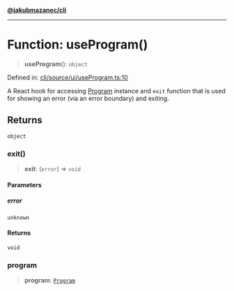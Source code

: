 [**@jakubmazanec/cli**](../README.md)

---

# Function: useProgram()

> **useProgram**(): `object`

Defined in:
[cli/source/ui/useProgram.ts:10](https://github.com/jakubmazanec/tools/blob/f779e75b9ef98389e12e52575295bd1ef364daca/packages/cli/source/ui/useProgram.ts#L10)

A React hook for accessing [Program](../classes/Program.md) instance and `exit` function that is
used for showing an error (via an error boundary) and exiting.

## Returns

`object`

### exit()

> **exit**: (`error`) => `void`

#### Parameters

##### error

`unknown`

#### Returns

`void`

### program

> **program**: [`Program`](../classes/Program.md)
